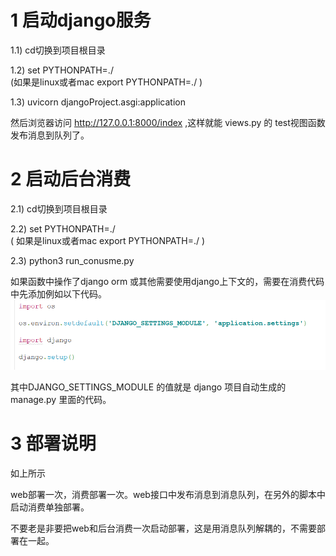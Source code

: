 # 1 启动django服务

1.1) cd切换到项目根目录 

1.2) set  PYTHONPATH=./       
(如果是linux或者mac  export PYTHONPATH=./ )

1.3) uvicorn djangoProject.asgi:application


然后浏览器访问 http://127.0.0.1:8000/index  ,这样就能 views.py 的 test视图函数发布消息到队列了。


# 2 启动后台消费

2.1) cd切换到项目根目录 

2.2) set  PYTHONPATH=./  
( 如果是linux或者mac  export PYTHONPATH=./ )

2.3)  python3 run_conusme.py



如果函数中操作了django orm 或其他需要使用django上下文的，需要在消费代码中先添加例如以下代码。
![pics/img.png](pics/img.png)


其中DJANGO_SETTINGS_MODULE 的值就是  django 项目自动生成的 manage.py 里面的代码。 



# 3 部署说明

如上所示

web部署一次，消费部署一次。web接口中发布消息到消息队列，在另外的脚本中启动消费单独部署。

不要老是非要把web和后台消费一次启动部署，这是用消息队列解耦的，不需要部署在一起。

